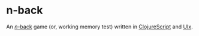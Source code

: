 n-back
======

An [_n_-back][nb] game (or, working memory test) written in [ClojureScript][cljs] and [UIx][uix].

[nb]: https://en.wikipedia.org/wiki/N-back
[cljs]: https://clojurescript.org
[uix]: https://github.com/roman01la/uix
